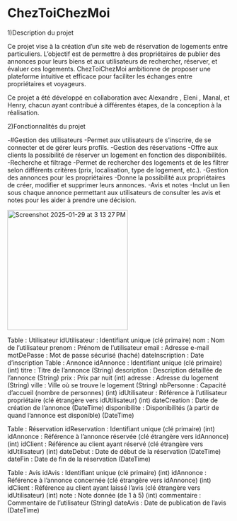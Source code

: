 # ChezToiChezMoi
1)Description du projet

  Ce projet vise à la création d’un site web de réservation de logements entre particuliers. L’objectif est de permettre à des propriétaires de publier des annonces pour leurs biens      et aux utilisateurs de rechercher, réserver, et évaluer ces logements. ChezToiChezMoi ambitionne de proposer une plateforme intuitive et efficace pour faciliter les échanges entre      propriétaires et voyageurs.

  
  Ce projet a été développé en collaboration avec Alexandre , Eleni , Manal, et Henry, chacun ayant contribué à différentes étapes, de la conception à la réalisation.

2)Fonctionnalités du projet
  
  -#Gestion des utilisateurs
  -Permet aux utilisateurs de s'inscrire, de se connecter et de gérer leurs profils.
  -Gestion des réservations
  -Offre aux clients la possibilité de réserver un logement en fonction des disponibilités.
  -Recherche et filtrage
  -Permet de rechercher des logements et de les filtrer selon différents critères (prix, localisation, type de logement, etc.).
  -Gestion des annonces pour les propriétaires
  -Donne la possibilité aux propriétaires de créer, modifier et supprimer leurs annonces.
  -Avis et notes
  -Inclut un lien sous chaque annonce permettant aux utilisateurs de consulter les avis et notes pour les aider à prendre une décision.
  
  

<img width="272" alt="Screenshot 2025-01-29 at 3 13 27 PM" src="https://github.com/user-attachments/assets/d315cd8e-3172-4e11-9a9d-44a47305e76c" />


Table : Utilisateur
idUtilisateur : Identifiant unique (clé primaire)
nom : Nom de l’utilisateur
prenom : Prénom de l’utilisateur
email : Adresse e-mail 
motDePasse : Mot de passe sécurisé (haché)
dateInscription : Date d’inscription
Table : Annonce
idAnnonce : Identifiant unique (clé primaire) (int)
titre : Titre de l’annonce (String)
description : Description détaillée de l’annonce (String)
prix : Prix par nuit (int)
adresse : Adresse du logement (String)
ville : Ville où se trouve le logement (String)
nbPersonne : Capacité d’accueil (nombre de personnes) (int)
idUtilisateur : Référence à l’utilisateur propriétaire (clé étrangère vers idUtilisateur) (int)
dateCreation : Date de création de l’annonce (DateTime)
disponibilite : Disponibilités (à partir de quand l’annonce est disponible) (DateTime)

Table : Réservation
idReservation : Identifiant unique (clé primaire) (int)
idAnnonce : Référence à l’annonce réservée (clé étrangère vers idAnnonce) (int)
idClient : Référence au client ayant réservé (clé étrangère vers idUtilisateur) (int)
dateDebut : Date de début de la réservation (DateTime)
dateFin : Date de fin de la réservation  (DateTime)


Table : Avis
idAvis : Identifiant unique (clé primaire) (int)
idAnnonce : Référence à l’annonce concernée (clé étrangère vers idAnnonce) (int)
idClient : Référence au client ayant laissé l’avis (clé étrangère vers idUtilisateur) (int)
note : Note donnée (de 1 à 5) (int)
commentaire : Commentaire de l’utilisateur (String)
dateAvis : Date de publication de l’avis (DateTime)
